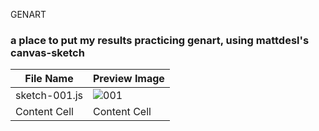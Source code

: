 GENART

### a place to put my results practicing genart, using mattdesl's canvas-sketch

| File Name     | Preview Image                                                 |
| ------------- | ------------------------------------------------------------- |
| sketch-001.js | ![001](https://pbs.twimg.com/media/D32RunYUcAAzfDL.png:large) |
| Content Cell  | Content Cell                                                  |
